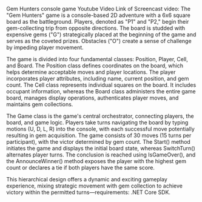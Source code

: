 Gem Hunters console game Youtube Video Link of Screencast video: 
The "Gem Hunters" game is a console-based 2D adventure with a 6x6 square board as the battleground. 
Players, denoted as "P1" and "P2," begin their gem-collecting trip from opposite directions. 
The board is studded with expensive gems ("G") strategically placed at the beginning of the game and serves as the coveted prizes. 
Obstacles ("O") create a sense of challenge by impeding player movement.

The game is divided into four fundamental classes: Position, Player, Cell, and Board. The Position class defines coordinates on the board, which helps determine acceptable moves and player locations.
The player incorporates player attributes, including name, current position, and gem count. The Cell class represents individual squares on the board. It includes occupant information, whereas the Board class administers the entire game board, manages display operations, authenticates player moves, and maintains gem collections.

The Game class is the game's central orchestrator, connecting players, the board, and game logic. 
Players take turns navigating the board by typing motions (U, D, L, R) into the console, with each successful move potentially resulting in gem acquisition. 
The game consists of 30 moves (15 turns per participant), with the victor determined by gem count. 
The Start() method initiates the game and displays the initial board state, whereas SwitchTurn() alternates player turns. 
The conclusion is reached using IsGameOver(), and the AnnounceWinner() method exposes the player with the highest gem count or declares a tie if both players have the same score. 

This hierarchical design offers a dynamic and exciting gameplay experience, mixing strategic movement with gem collection to achieve victory within the permitted turns—requirements: .NET Core SDK.

